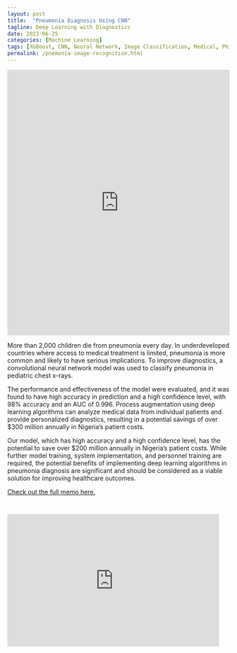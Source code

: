 ```yaml
---
layout: post
title:  "Pneumonia Diagnosis Using CNN"
tagline: Deep Learning with Diagnostics
date: 2023-06-25
categories: [Machine Learning]
tags: [XGBoost, CNN, Neural Network, Image Classification, Medical, Philanthropy]
permalink: /pnemonia-image-recognition.html
---
```


<iframe src="https://ourworldindata.org/grapher/pneumonia-death-rates-age-standardized" loading="lazy" style="width: 100%; height: 600px; border: 0px none;"></iframe>

More than 2,000 children die from pneumonia every day. In underdeveloped countries where access to medical treatment is limited, pneumonia is more common and likely to have serious implications. To improve diagnostics, a convolutional neural network model was used to classify pneumonia in pediatric chest x-rays. 

The performance and effectiveness of the model were evaluated, and it was found to have high accuracy in prediction and a high confidence level, with 98% accuracy and an AUC of 0.996. Process augmentation using deep learning algorithms can analyze medical data from individual patients and provide personalized diagnostics, resulting in a potential savings of over $300 million annually in Nigeria’s patient costs.

Our model, which has high accuracy and a high confidence level, has the potential to save over $200 million annually in Nigeria’s patient costs. While further model training, system implementation, and personnel training are required, the potential benefits of implementing deep learning algorithms in pneumonia diagnosis are significant and should be considered as a viable solution for improving healthcare outcomes.

[Check out the full memo here.](https://jackie-krohn.github.io/data/Pnemonia_Memo_Krohn_Jackie.pdf)

<pre><code>

<iframe src="https://docs.google.com/presentation/d/e/2PACX-1vQxeKOoILqLQpWzOWM8iw2j1rp5LNhII129VoUpsn3N_unojVorXot_VwTft_tGWi1Z_PwY-FqMZQWu/embed?start=false&loop=true&delayms=3000" frameborder="0" width="480" height="299" allowfullscreen="true" mozallowfullscreen="true" webkitallowfullscreen="true"></iframe>

</code></pre>

